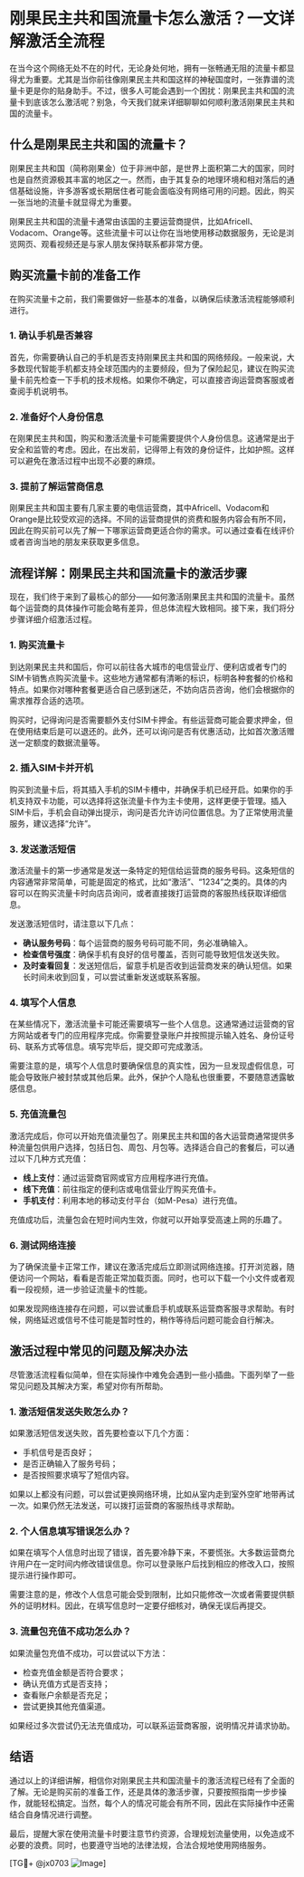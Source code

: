 # 刚果民主共和国流量卡怎么激活？一文详解激活全流程

在当今这个网络无处不在的时代，无论身处何地，拥有一张畅通无阻的流量卡都显得尤为重要。尤其是当你前往像刚果民主共和国这样的神秘国度时，一张靠谱的流量卡更是你的贴身助手。不过，很多人可能会遇到一个困扰：刚果民主共和国的流量卡到底该怎么激活呢？别急，今天我们就来详细聊聊如何顺利激活刚果民主共和国的流量卡。

## 什么是刚果民主共和国的流量卡？

刚果民主共和国（简称刚果金）位于非洲中部，是世界上面积第二大的国家，同时也是自然资源极其丰富的地区之一。然而，由于其复杂的地理环境和相对落后的通信基础设施，许多游客或长期居住者可能会面临没有网络可用的问题。因此，购买一张当地的流量卡就显得尤为重要。

刚果民主共和国的流量卡通常由该国的主要运营商提供，比如Africell、Vodacom、Orange等。这些流量卡可以让你在当地使用移动数据服务，无论是浏览网页、观看视频还是与家人朋友保持联系都非常方便。

## 购买流量卡前的准备工作

在购买流量卡之前，我们需要做好一些基本的准备，以确保后续激活流程能够顺利进行。

### 1. 确认手机是否兼容

首先，你需要确认自己的手机是否支持刚果民主共和国的网络频段。一般来说，大多数现代智能手机都支持全球范围内的主要频段，但为了保险起见，建议在购买流量卡前先检查一下手机的技术规格。如果你不确定，可以直接咨询运营商客服或者查阅手机说明书。

### 2. 准备好个人身份信息

在刚果民主共和国，购买和激活流量卡可能需要提供个人身份信息。这通常是出于安全和监管的考虑。因此，在出发前，记得带上有效的身份证件，比如护照。这样可以避免在激活过程中出现不必要的麻烦。

### 3. 提前了解运营商信息

刚果民主共和国主要有几家主要的电信运营商，其中Africell、Vodacom和Orange是比较受欢迎的选择。不同的运营商提供的资费和服务内容会有所不同，因此在购买前可以先了解一下哪家运营商更适合你的需求。可以通过查看在线评价或者咨询当地的朋友来获取更多信息。

## 流程详解：刚果民主共和国流量卡的激活步骤

现在，我们终于来到了最核心的部分——如何激活刚果民主共和国的流量卡。虽然每个运营商的具体操作可能会略有差异，但总体流程大致相同。接下来，我们将分步骤详细介绍激活过程。

### 1. 购买流量卡

到达刚果民主共和国后，你可以前往各大城市的电信营业厅、便利店或者专门的SIM卡销售点购买流量卡。这些地方通常都有清晰的标识，标明各种套餐的价格和特点。如果你对哪种套餐更适合自己感到迷茫，不妨向店员咨询，他们会根据你的需求推荐合适的选项。

购买时，记得询问是否需要额外支付SIM卡押金。有些运营商可能会要求押金，但在使用结束后是可以退还的。此外，还可以询问是否有优惠活动，比如首次激活赠送一定额度的数据流量等。

### 2. 插入SIM卡并开机

购买到流量卡后，将其插入手机的SIM卡槽中，并确保手机已经开启。如果你的手机支持双卡功能，可以选择将这张流量卡作为主卡使用，这样更便于管理。插入SIM卡后，手机会自动弹出提示，询问是否允许访问位置信息。为了正常使用流量服务，建议选择“允许”。

### 3. 发送激活短信

激活流量卡的第一步通常是发送一条特定的短信给运营商的服务号码。这条短信的内容通常非常简单，可能是固定的格式，比如“激活”、“1234”之类的。具体的内容可以在购买流量卡时向店员询问，或者直接拨打运营商的客服热线获取详细信息。

发送激活短信时，请注意以下几点：

- **确认服务号码**：每个运营商的服务号码可能不同，务必准确输入。
- **检查信号强度**：确保手机有良好的信号覆盖，否则可能导致短信发送失败。
- **及时查看回复**：发送短信后，留意手机是否收到运营商发来的确认短信。如果长时间未收到回复，可以尝试重新发送或联系客服。

### 4. 填写个人信息

在某些情况下，激活流量卡可能还需要填写一些个人信息。这通常通过运营商的官方网站或者专门的应用程序完成。你需要登录账户并按照提示输入姓名、身份证号码、联系方式等信息。填写完毕后，提交即可完成激活。

需要注意的是，填写个人信息时要确保信息的真实性，因为一旦发现虚假信息，可能会导致账户被封禁或其他后果。此外，保护个人隐私也很重要，不要随意透露敏感信息。

### 5. 充值流量包

激活完成后，你可以开始充值流量包了。刚果民主共和国的各大运营商通常提供多种流量包供用户选择，包括日包、周包、月包等。选择适合自己的套餐后，可以通过以下几种方式充值：

- **线上支付**：通过运营商官网或官方应用程序进行充值。
- **线下充值**：前往指定的便利店或电信营业厅购买充值卡。
- **手机支付**：利用本地的移动支付平台（如M-Pesa）进行充值。

充值成功后，流量包会在短时间内生效，你就可以开始享受高速上网的乐趣了。

### 6. 测试网络连接

为了确保流量卡正常工作，建议在激活完成后立即测试网络连接。打开浏览器，随便访问一个网站，看看是否能正常加载页面。同时，也可以下载一个小文件或者观看一段视频，进一步验证流量卡的性能。

如果发现网络连接存在问题，可以尝试重启手机或联系运营商客服寻求帮助。有时候，网络延迟或信号不佳可能是暂时性的，稍作等待后问题可能会自行解决。

## 激活过程中常见的问题及解决办法

尽管激活流程看似简单，但在实际操作中难免会遇到一些小插曲。下面列举了一些常见问题及其解决方案，希望对你有所帮助。

### 1. 激活短信发送失败怎么办？

如果激活短信发送失败，首先要检查以下几个方面：
- 手机信号是否良好；
- 是否正确输入了服务号码；
- 是否按照要求填写了短信内容。

如果以上都没有问题，可以尝试更换网络环境，比如从室内走到室外空旷地带再试一次。如果仍然无法发送，可以拨打运营商的客服热线寻求帮助。

### 2. 个人信息填写错误怎么办？

如果在填写个人信息时出现了错误，首先要冷静下来，不要慌张。大多数运营商允许用户在一定时间内修改错误信息。你可以登录账户后找到相应的修改入口，按照提示进行操作即可。

需要注意的是，修改个人信息可能会受到限制，比如只能修改一次或者需要提供额外的证明材料。因此，在填写信息时一定要仔细核对，确保无误后再提交。

### 3. 流量包充值不成功怎么办？

如果流量包充值不成功，可以尝试以下方法：
- 检查充值金额是否符合要求；
- 确认充值方式是否支持；
- 查看账户余额是否充足；
- 尝试更换其他充值渠道。

如果经过多次尝试仍无法充值成功，可以联系运营商客服，说明情况并请求协助。

## 结语

通过以上的详细讲解，相信你对刚果民主共和国流量卡的激活流程已经有了全面的了解。无论是购买前的准备工作，还是具体的激活步骤，只要按照指南一步步操作，就能轻松搞定。当然，每个人的情况可能会有所不同，因此在实际操作中还需结合自身情况进行调整。

最后，提醒大家在使用流量卡时要注意节约资源，合理规划流量使用，以免造成不必要的浪费。同时，也要遵守当地的法律法规，合法合规地使用网络服务。

[TG💪+ @jx0703 ![Image](https://github.com/user-attachments/assets/dbca1d08-cadb-493c-b0ec-ad6f7a83f270)]